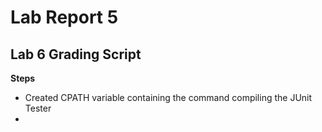 # Lab Report 5

**Lab 6 Grading Script**
-

**Steps**

* Created CPATH variable containing the command compiling the JUnit Tester
* 

